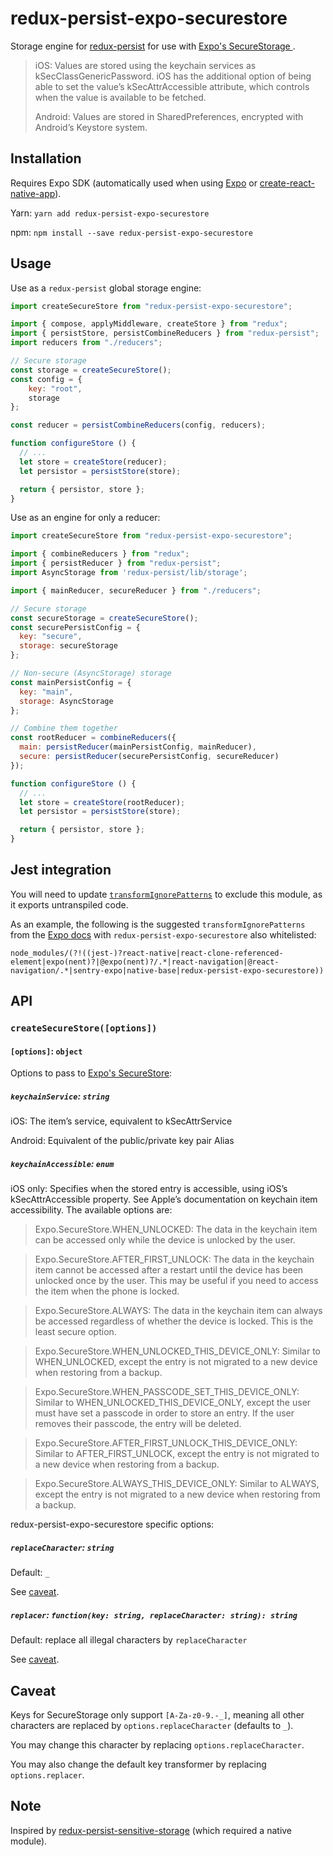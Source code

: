 # redux-persist-expo-securestore

Storage engine for [redux-persist](https://github.com/rt2zz/redux-persist) for use with [Expo's SecureStorage ](https://docs.expo.io/versions/latest/sdk/securestore.html).

> iOS: Values are stored using the keychain services as kSecClassGenericPassword. iOS has the additional option of being able to set the value’s kSecAttrAccessible attribute, which controls when the value is available to be fetched.
>
> Android: Values are stored in SharedPreferences, encrypted with Android’s Keystore system.

## Installation

Requires Expo SDK (automatically used when using [Expo](https://expo.io/) or [create-react-native-app](https://github.com/react-community/create-react-native-app)).

Yarn: `yarn add redux-persist-expo-securestore`

npm: `npm install --save redux-persist-expo-securestore`

## Usage

Use as a `redux-persist` global storage engine:

```js
import createSecureStore from "redux-persist-expo-securestore";

import { compose, applyMiddleware, createStore } from "redux";
import { persistStore, persistCombineReducers } from "redux-persist";
import reducers from "./reducers";

// Secure storage
const storage = createSecureStore();
const config = {
    key: "root",
    storage
};

const reducer = persistCombineReducers(config, reducers);

function configureStore () {
  // ...
  let store = createStore(reducer);
  let persistor = persistStore(store);

  return { persistor, store };
}
```

Use as an engine for only a reducer:

```js
import createSecureStore from "redux-persist-expo-securestore";

import { combineReducers } from "redux";
import { persistReducer } from "redux-persist";
import AsyncStorage from 'redux-persist/lib/storage';

import { mainReducer, secureReducer } from "./reducers";

// Secure storage
const secureStorage = createSecureStore();
const securePersistConfig = {
  key: "secure",
  storage: secureStorage
};

// Non-secure (AsyncStorage) storage
const mainPersistConfig = {
  key: "main",
  storage: AsyncStorage
};

// Combine them together
const rootReducer = combineReducers({
  main: persistReducer(mainPersistConfig, mainReducer),
  secure: persistReducer(securePersistConfig, secureReducer)
});

function configureStore () {
  // ...
  let store = createStore(rootReducer);
  let persistor = persistStore(store);

  return { persistor, store };
}
```

## Jest integration

You will need to update [`transformIgnorePatterns`](https://jestjs.io/docs/en/configuration.html#transformignorepatterns-array-string) to exclude this module, as it exports untranspiled code.

As an example, the following is the suggested `transformIgnorePatterns` from the [Expo docs](https://docs.expo.io/versions/latest/guides/testing-with-jest/#jest-configuration) with `redux-persist-expo-securestore` also whitelisted:

```
node_modules/(?!((jest-)?react-native|react-clone-referenced-element|expo(nent)?|@expo(nent)?/.*|react-navigation|@react-navigation/.*|sentry-expo|native-base|redux-persist-expo-securestore))
```

## API

### `createSecureStore([options])`

#### `[options]`: `object`

Options to pass to [Expo's SecureStore](https://docs.expo.io/versions/latest/sdk/securestore.html):

##### `keychainService`: `string`

iOS: The item’s service, equivalent to kSecAttrService

Android: Equivalent of the public/private key pair Alias

##### `keychainAccessible`: `enum`

iOS only: Specifies when the stored entry is accessible, using iOS’s kSecAttrAccessible property. See Apple’s documentation on keychain item accessibility. The available options are:

> Expo.SecureStore.WHEN_UNLOCKED: The data in the keychain item can be accessed only while the device is unlocked by the user.

> Expo.SecureStore.AFTER_FIRST_UNLOCK: The data in the keychain item cannot be accessed after a restart until the device has been unlocked once by the user. This may be useful if you need to access the item when the phone is locked.

> Expo.SecureStore.ALWAYS: The data in the keychain item can always be accessed regardless of whether the device is locked. This is the least secure option.

> Expo.SecureStore.WHEN_UNLOCKED_THIS_DEVICE_ONLY: Similar to WHEN_UNLOCKED, except the entry is not migrated to a new device when restoring from a backup.

> Expo.SecureStore.WHEN_PASSCODE_SET_THIS_DEVICE_ONLY: Similar to WHEN_UNLOCKED_THIS_DEVICE_ONLY, except the user must have set a passcode in order to store an entry. If the user removes their passcode, the entry will be deleted.

> Expo.SecureStore.AFTER_FIRST_UNLOCK_THIS_DEVICE_ONLY: Similar to AFTER_FIRST_UNLOCK, except the entry is not migrated to a new device when restoring from a backup.

> Expo.SecureStore.ALWAYS_THIS_DEVICE_ONLY: Similar to ALWAYS, except the entry is not migrated to a new device when restoring from a backup.

redux-persist-expo-securestore specific options:

##### `replaceCharacter`: `string`

Default: `_`

See [caveat](#caveat).

##### `replacer`: `function(key: string, replaceCharacter: string): string`

Default: replace all illegal characters by `replaceCharacter`

See [caveat](#caveat).

## Caveat

Keys for SecureStorage only support `[A-Za-z0-9.-_]`, meaning all other characters are replaced by `options.replaceCharacter` (defaults to `_`).

You may change this character by replacing `options.replaceCharacter`.

You may also change the default key transformer by replacing `options.replacer`.

## Note

Inspired by [redux-persist-sensitive-storage](https://github.com/CodingZeal/redux-persist-sensitive-storage) (which required a native module).

